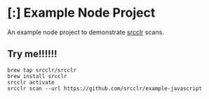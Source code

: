 # [:] Example Node Project

An example node project to demonstrate [srcclr](https://www.srcclr.com) scans.

## Try me!!!!!!

```
brew tap srcclr/srcclr
brew install srcclr
srcclr activate
srcclr scan --url https://github.com/srcclr/example-javascript
```
